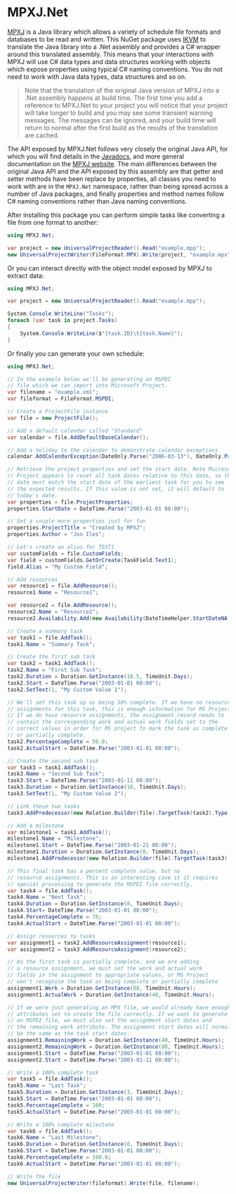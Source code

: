 # MPXJ.Net

[MPXJ](http://mpxj.org) is a Java library which allows a variety of schedule
file formats and databases to be read and written. This NuGet package uses
[IKVM](https://github.com/ikvm-revived/ikvm) to translate the Java library
into a .Net assembly and provides a C# wrapper around this translated
assembly. This means that your interactions with MPXJ will use C# data types
and data structures working with objects which expose properties using
typical C# naming conventions.  You do not need to work with Java data
types, data structures and so on.

> Note that the translation of the original Java version of MPXJ into
> a .Net assembly happens at build time. The first time you add a
> reference to MPXJ.Net to your project you will notice that your project
> will take longer to build and you may see some transient warning messages.
> The messages can be ignored, and your build time will return to normal
> after the first build as the results of the translation are cached.

The API exposed by MPXJ.Net follows very closely the original Java API,
for which you will find details in the
[Javadocs](http://www.mpxj.org/apidocs/index.html), and more general
documentation on the [MPXJ website](https://www.mpxj.org/).
The main differences between the original Java API and the API exposed by this
assembly are that getter and setter methods have been replace by properties,
all classes you need to work with are in the `MPXJ.Net` namespace, rather
than being spread across a number of Java packages, and finally properties
and method names follow C# naming conventions rather than Java naming
conventions.

After installing this package you can perform simple tasks like converting a
file from one format to another:

```c#
using MPXJ.Net;

var project = new UniversalProjectReader().Read("example.mpp");
new UniversalProjectWriter(FileFormat.MPX).Write(project, "example.mpx");
```

Or you can interact directly with the object model exposed by MPXJ to extract
data:

```c#
using MPXJ.Net;

var project = new UniversalProjectReader().Read("example.mpp");

System.Console.WriteLine("Tasks");
foreach (var task in project.Tasks)
{
    System.Console.WriteLine($"{task.ID}\t{task.Name}");
}   
```

Or finally you can generate your own schedule:

```c#
using MPXJ.Net;

// In the example below we'll be generating an MSPDI
// file which we can import into Microsoft Project.
var filename = "example.xml";
var fileformat = FileFormat.MSPDI;

// Create a ProjectFile instance
var file = new ProjectFile();

// Add a default calendar called "Standard"
var calendar = file.AddDefaultBaseCalendar();

// Add a holiday to the calendar to demonstrate calendar exceptions
calendar.AddCalendarException(DateOnly.Parse("2006-03-13"), DateOnly.Parse("2006-03-13"));

// Retrieve the project properties and set the start date. Note Microsoft
// Project appears to reset all task dates relative to this date, so this
// date must match the start date of the earliest task for you to see
// the expected results. If this value is not set, it will default to
// today's date.
var properties = file.ProjectProperties;
properties.StartDate = DateTime.Parse("2003-01-01 08:00");

// Set a couple more properties just for fun
properties.ProjectTitle = "Created by MPXJ";
properties.Author = "Jon Iles";

// Let's create an alias for TEXT1
var customFields = file.CustomFields;
var field = customFields.GetOrCreate(TaskField.Text1);
field.Alias = "My Custom Field";

// Add resources
var resource1 = file.AddResource();
resource1.Name = "Resource1";

var resource2 = file.AddResource();
resource2.Name = "Resource2";
resource2.Availability.Add(new Availability(DateTimeHelper.StartDateNA, DateTimeHelper.EndDateNA, 50));

// Create a summary task
var task1 = file.AddTask();
task1.Name = "Summary Task";

// Create the first sub task
var task2 = task1.AddTask();
task2.Name = "First Sub Task";
task2.Duration = Duration.GetInstance(10.5, TimeUnit.Days);
task2.Start = DateTime.Parse("2003-01-01 08:00");
task2.SetText(1, "My Custom Value 1");

// We'll set this task up as being 50% complete. If we have no resource
// assignments for this task, this is enough information for MS Project.
// If we do have resource assignments, the assignment record needs to
// contain the corresponding work and actual work fields set to the
// correct values in order for MS project to mark the task as complete
// or partially complete.
task2.PercentageComplete = 50.0;
task2.ActualStart = DateTime.Parse("2003-01-01 08:00");

// Create the second sub task
var task3 = task1.AddTask();
task3.Name = "Second Sub Task";
task3.Start = DateTime.Parse("2003-01-11 08:00");
task3.Duration = Duration.GetInstance(10, TimeUnit.Days);
task3.SetText(1, "My Custom Value 2");

// Link these two tasks
task3.AddPredecessor(new Relation.Builder(file).TargetTask(task2).Type(RelationType.FinishStart));

// Add a milestone
var milestone1 = task1.AddTask();
milestone1.Name = "Milestone";
milestone1.Start = DateTime.Parse("2003-01-21 08:00");
milestone1.Duration = Duration.GetInstance(0, TimeUnit.Days);
milestone1.AddPredecessor(new Relation.Builder(file).TargetTask(task3).Type(RelationType.FinishStart));

// This final task has a percent complete value, but no
// resource assignments. This is an interesting case it it requires
// special processing to generate the MSPDI file correctly.
var task4 = file.AddTask();
task4.Name = "Next Task";
task4.Duration = Duration.GetInstance(8, TimeUnit.Days);
task4.Start= DateTime.Parse("2003-01-01 08:00");
task4.PercentageComplete = 70;
task4.ActualStart = DateTime.Parse("2003-01-01 08:00");

// Assign resources to tasks
var assignment1 = task2.AddResourceAssignment(resource1);
var assignment2 = task3.AddResourceAssignment(resource2);

// As the first task is partially complete, and we are adding
// a resource assignment, we must set the work and actual work
// fields in the assignment to appropriate values, or MS Project
// won't recognise the task as being complete or partially complete
assignment1.Work = Duration.GetInstance(80, TimeUnit.Hours);
assignment1.ActualWork = Duration.GetInstance(40, TimeUnit.Hours);

// If we were just generating an MPX file, we would already have enough
// attributes set to create the file correctly. If we want to generate
// an MSPDI file, we must also set the assignment start dates and
// the remaining work attribute. The assignment start dates will normally
// be the same as the task start dates.
assignment1.RemainingWork = Duration.GetInstance(40, TimeUnit.Hours);
assignment2.RemainingWork = Duration.GetInstance(80, TimeUnit.Hours);
assignment1.Start = DateTime.Parse("2003-01-01 08:00");
assignment2.Start = DateTime.Parse("2003-01-11 08:00");

// Write a 100% complete task
var task5 = file.AddTask();
task5.Name = "Last Task";
task5.Duration = Duration.GetInstance(3, TimeUnit.Days);
task5.Start = DateTime.Parse("2003-01-01 08:00");
task5.PercentageComplete = 100;
task5.ActualStart = DateTime.Parse("2003-01-01 08:00");

// Write a 100% complete milestone
var task6 = file.AddTask();
task6.Name = "Last Milestone";
task6.Duration = Duration.GetInstance(0, TimeUnit.Days);
task6.Start = DateTime.Parse("2003-01-01 08:00");
task6.PercentageComplete = 100.0;
task6.ActualStart = DateTime.Parse("2003-01-01 08:00");

// Write the file
new UniversalProjectWriter(fileformat).Write(file, filename);
```
